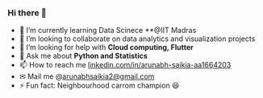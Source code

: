 ### Hi there 👋






- 🌱 I’m currently learning Data Scinece **@IIT Madras
- 👯 I’m looking to collaborate on data analytics and visualization projects
- 🤔 I’m looking for help with **Cloud computing, Flutter**
- 💬 Ask me about  **Python and Statistics**
- 📫 How to reach me [linkedin.com/in/arunabh-saikia-aa1664203](linkedin.com/in/arunabh-saikia-aa1664203)
- ✉ Mail me @arunabhsaikia2@gmail.com
- ⚡ Fun fact: Neighbourhood carrom champion 😆

